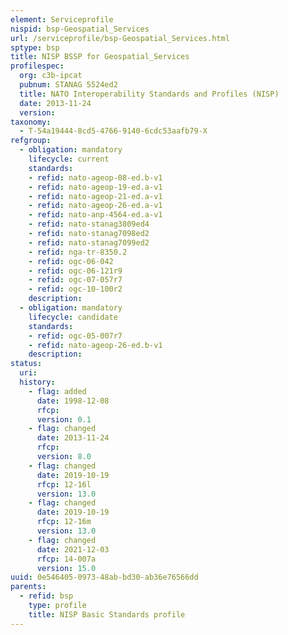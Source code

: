 ```yaml
---
element: Serviceprofile
nispid: bsp-Geospatial_Services
url: /serviceprofile/bsp-Geospatial_Services.html
sptype: bsp
title: NISP BSSP for Geospatial_Services
profilespec:
  org: c3b-ipcat
  pubnum: STANAG 5524ed2
  title: NATO Interoperability Standards and Profiles (NISP)
  date: 2013-11-24
  version: 
taxonomy:
  - T-54a19444-8cd5-4766-9140-6cdc53aafb79-X
refgroup:
  - obligation: mandatory
    lifecycle: current
    standards: 
    - refid: nato-ageop-08-ed.b-v1
    - refid: nato-ageop-19-ed.a-v1
    - refid: nato-ageop-21-ed.a-v1
    - refid: nato-ageop-26-ed.a-v1
    - refid: nato-anp-4564-ed.a-v1
    - refid: nato-stanag3809ed4
    - refid: nato-stanag7098ed2
    - refid: nato-stanag7099ed2
    - refid: nga-tr-8350.2
    - refid: ogc-06-042
    - refid: ogc-06-121r9
    - refid: ogc-07-057r7
    - refid: ogc-10-100r2
    description: 
  - obligation: mandatory
    lifecycle: candidate
    standards: 
    - refid: ogc-05-007r7
    - refid: nato-ageop-26-ed.b-v1
    description: 
status:
  uri: 
  history: 
    - flag: added
      date: 1998-12-08
      rfcp: 
      version: 0.1
    - flag: changed
      date: 2013-11-24
      rfcp: 
      version: 8.0
    - flag: changed
      date: 2019-10-19
      rfcp: 12-16l
      version: 13.0
    - flag: changed
      date: 2019-10-19
      rfcp: 12-16m
      version: 13.0
    - flag: changed
      date: 2021-12-03
      rfcp: 14-007a
      version: 15.0
uuid: 0e546405-0973-48ab-bd30-ab36e76566dd
parents:
  - refid: bsp
    type: profile
    title: NISP Basic Standards profile
---
```

